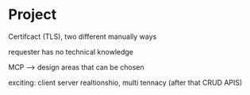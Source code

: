 # Project
Certifcact (TLS), two different manually ways

requester has no technical knowledge

MCP --> design areas that can be chosen

exciting: client server realtionshio, multi tennacy (after that CRUD APIS)
